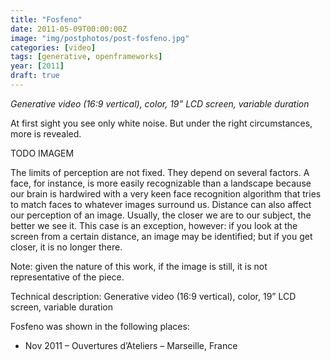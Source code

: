 ```yaml
---
title: "Fosfeno"
date: 2011-05-09T00:00:00Z
image: "img/postphotos/post-fosfeno.jpg"
categories: [video]
tags: [generative, openframeworks]
year: [2011]
draft: true
---
```


_Generative video (16:9 vertical), color, 19” LCD screen, variable duration_

At first sight you see only white noise. But under the right circumstances, more is revealed.
<!--more-->

TODO IMAGEM

The limits of perception are not fixed. They depend on several factors. A face, for instance, is more easily recognizable than a landscape because our brain is hardwired with a very keen face recognition algorithm that tries to match faces to whatever images surround us. Distance can also affect our perception of an image. Usually, the closer we are to our subject, the better we see it. This case is an exception, however: if you look at the screen from a certain distance, an image may be identified; but if you get closer, it is no longer there.

Note: given the nature of this work, if the image is still, it is not representative of the piece.

Technical description: Generative video (16:9 vertical), color, 19” LCD screen, variable duration

Fosfeno was shown in the following places:
* Nov 2011 – Ouvertures d’Ateliers – Marseille, France
